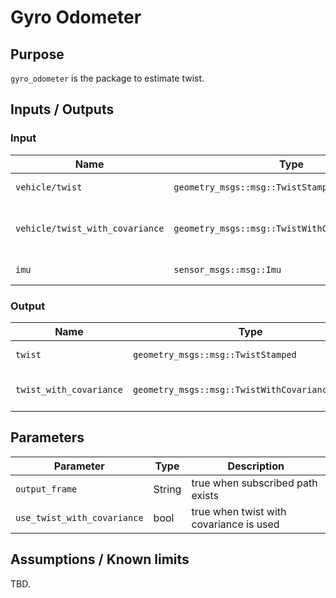 # Gyro Odometer

## Purpose

`gyro_odometer` is the package to estimate twist.

## Inputs / Outputs

### Input

| Name                            | Type                                             | Description                        |
| ------------------------------- | ------------------------------------------------ | ---------------------------------- |
| `vehicle/twist`                 | `geometry_msgs::msg::TwistStamped`               | twist from vehicle                 |
| `vehicle/twist_with_covariance` | `geometry_msgs::msg::TwistWithCovarianceStamped` | twist with covariance from vehicle |
| `imu`                           | `sensor_msgs::msg::Imu`                          | imu from sensor                    |

### Output

| Name                    | Type                                             | Description                     |
| ----------------------- | ------------------------------------------------ | ------------------------------- |
| `twist`                 | `geometry_msgs::msg::TwistStamped`               | estimated twist                 |
| `twist_with_covariance` | `geometry_msgs::msg::TwistWithCovarianceStamped` | estimated twist with covariance |

## Parameters

| Parameter                   | Type   | Description                             |
| --------------------------- | ------ | --------------------------------------- |
| `output_frame`              | String | true when subscribed path exists        |
| `use_twist_with_covariance` | bool   | true when twist with covariance is used |


## Assumptions / Known limits

TBD.
